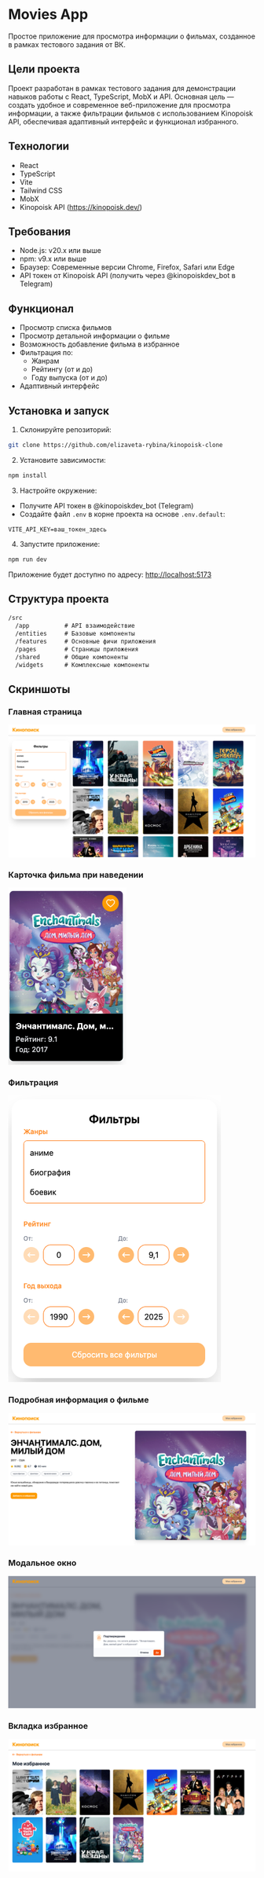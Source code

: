 # Movies App

Простое приложение для просмотра информации о фильмах, созданное в рамках тестового задания от ВК.

## Цели проекта

Проект разработан в рамках тестового задания для демонстрации навыков работы с React, TypeScript, MobX и API. Основная цель — создать удобное и современное веб-приложение для просмотра информации, а также фильтрации фильмов с использованием Kinopoisk API, обеспечивая адаптивный интерфейс и функционал избранного.

## Технологии

- React
- TypeScript
- Vite
- Tailwind CSS
- MobX
- Kinopoisk API (https://kinopoisk.dev/)

## Требования

- Node.js: v20.x или выше
- npm: v9.x или выше
- Браузер: Современные версии Chrome, Firefox, Safari или Edge
- API токен от Kinopoisk API (получить через @kinopoiskdev_bot в Telegram)

## Функционал

- Просмотр списка фильмов
- Просмотр детальной информации о фильме
- Возможность добавление фильма в избранное
- Фильтрация по:
  - Жанрам
  - Рейтингу (от и до)
  - Году выпуска (от и до)
- Адаптивный интерфейс

## Установка и запуск

1. Склонируйте репозиторий:

```bash
git clone https://github.com/elizaveta-rybina/kinopoisk-clone
```

2. Установите зависимости:

```bash
npm install
```

3. Настройте окружение:

- Получите API токен в @kinopoiskdev_bot (Telegram)
- Создайте файл `.env` в корне проекта на основе `.env.default`:

```env
VITE_API_KEY=ваш_токен_здесь
```

4. Запустите приложение:

```bash
npm run dev
```

Приложение будет доступно по адресу: [http://localhost:5173](http://localhost:5173)

## Структура проекта

```
/src
  /app          # API взаимодействие
  /entities     # Базовые компоненты
  /features     # Основные фичи приложения
  /pages        # Страницы приложения
  /shared       # Общие компоненты
  /widgets      # Комплексные компоненты
```

## Скриншоты

### Главная страница

![Главная страница](./screenshots/главная_страница.png)

### Карточка фильма при наведении

![Карточка фильма при наведении](./screenshots/карточка_при_наведении.png)

### Фильтрация

![Фильтрация](./screenshots/фильтрация.png)

### Подробная информация о фильме

![Подробная информация о фильме](./screenshots/подробная_информация.png)

### Модальное окно

![Модальное окно](./screenshots/добавление_в_избранное.png)

### Вкладка избранное

![Вкладка избранное](./screenshots/вкладка_избранное.png)
